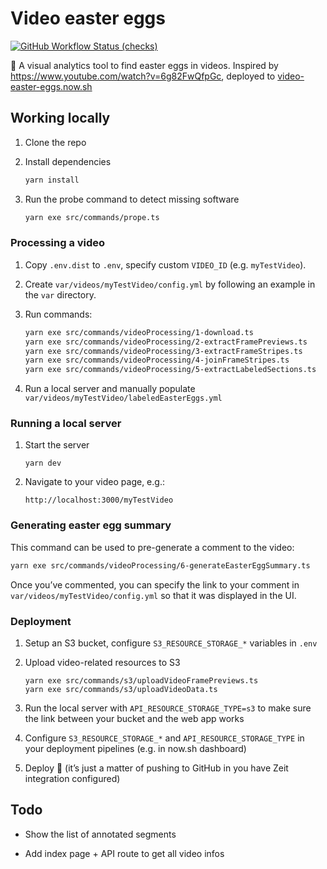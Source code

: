 # Video easter eggs

[![GitHub Workflow Status (checks)](https://img.shields.io/github/workflow/status/kachkaev/video-easter-eggs/Checks?label=checks)](https://github.com/kachkaev/video-easter-eggs/actions?query=workflow%3AChecks)

🔎 A visual analytics tool to find easter eggs in videos.
Inspired by https://www.youtube.com/watch?v=6g82FwQfpGc, deployed to [video-easter-eggs.now.sh](https://video-easter-eggs.now.sh)

## Working locally

1.  Clone the repo

1.  Install dependencies

    ```sh
    yarn install
    ```

1.  Run the probe command to detect missing software

    ```sh
    yarn exe src/commands/prope.ts
    ```

### Processing a video

1.  Copy `.env.dist` to `.env`, specify custom `VIDEO_ID` (e.g. `myTestVideo`).

1.  Create `var/videos/myTestVideo/config.yml` by following an example in the `var` directory.

1.  Run commands:

    ```sh
    yarn exe src/commands/videoProcessing/1-download.ts
    yarn exe src/commands/videoProcessing/2-extractFramePreviews.ts
    yarn exe src/commands/videoProcessing/3-extractFrameStripes.ts
    yarn exe src/commands/videoProcessing/4-joinFrameStripes.ts
    yarn exe src/commands/videoProcessing/5-extractLabeledSections.ts
    ```

1.  Run a local server and manually populate `var/videos/myTestVideo/labeledEasterEggs.yml`

### Running a local server

1.  Start the server

    ```
    yarn dev
    ```

1.  Navigate to your video page, e.g.:

    ```
    http://localhost:3000/myTestVideo
    ```

### Generating easter egg summary

This command can be used to pre-generate a comment to the video:

```sh
yarn exe src/commands/videoProcessing/6-generateEasterEggSummary.ts
```

Once you’ve commented, you can specify the link to your comment in `var/videos/myTestVideo/config.yml` so that it was displayed in the UI.

### Deployment

1.  Setup an S3 bucket, configure `S3_RESOURCE_STORAGE_*` variables in `.env`

1.  Upload video-related resources to S3

    ```
    yarn exe src/commands/s3/uploadVideoFramePreviews.ts
    yarn exe src/commands/s3/uploadVideoData.ts
    ```

1.  Run the local server with `API_RESOURCE_STORAGE_TYPE=s3` to make sure the link between your bucket and the web app works

1.  Configure `S3_RESOURCE_STORAGE_*` and `API_RESOURCE_STORAGE_TYPE` in your deployment pipelines (e.g. in now.sh dashboard)

1.  Deploy 🚀 (it’s just a matter of pushing to GitHub in you have Zeit integration configured)

## Todo

- Show the list of annotated segments

- Add index page + API route to get all video infos
